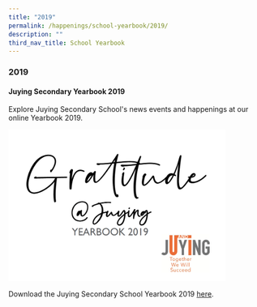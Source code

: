 ```yaml
---
title: "2019"
permalink: /happenings/school-yearbook/2019/
description: ""
third_nav_title: School Yearbook
---
```

### **2019**
#### **Juying Secondary Yearbook 2019**
Explore Juying Secondary School's news events and happenings at our online Yearbook 2019.

<img src="/images/2019%20yearbook.jpg" style="width:85%">

Download the Juying Secondary School Yearbook 2019 [here](https://drive.google.com/open?id=1ecdgI-2LlTWBdI4iJgkQRepiYrP5yXWF).